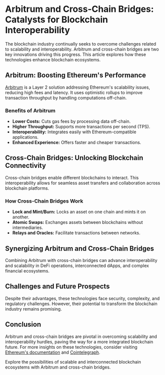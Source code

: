 # Arbitrum and Cross-Chain Bridges: Catalysts for Blockchain Interoperability

The blockchain industry continually seeks to overcome challenges related to scalability and interoperability. Arbitrum and cross-chain bridges are two key innovations driving this progress. This article explores how these technologies enhance blockchain ecosystems.

## Arbitrum: Boosting Ethereum's Performance

[Arbitrum](https://offchainlabs.com/) is a Layer 2 solution addressing Ethereum's scalability issues, reducing high fees and latency. It uses optimistic rollups to improve transaction throughput by handling computations off-chain. 

### Benefits of Arbitrum
- **Lower Costs:** Cuts gas fees by processing data off-chain.
- **Higher Throughput:** Supports more transactions per second (TPS).
- **Interoperability:** Integrates easily with Ethereum-compatible applications.
- **Enhanced Experience:** Offers faster and cheaper transactions.

## Cross-Chain Bridges: Unlocking Blockchain Connectivity

Cross-chain bridges enable different blockchains to interact. This interoperability allows for seamless asset transfers and collaboration across blockchain platforms.

### How Cross-Chain Bridges Work
- **Lock and Mint/Burn:** Locks an asset on one chain and mints it on another.
- **Atomic Swaps:** Exchanges assets between blockchains without intermediaries.
- **Relays and Oracles:** Facilitate transactions between networks.

## Synergizing Arbitrum and Cross-Chain Bridges

Combining Arbitrum with cross-chain bridges can advance interoperability and scalability in DeFi operations, interconnected dApps, and complex financial ecosystems.

## Challenges and Future Prospects

Despite their advantages, these technologies face security, complexity, and regulatory challenges. However, their potential to transform the blockchain industry remains promising.

## Conclusion

Arbitrum and cross-chain bridges are pivotal in overcoming scalability and interoperability hurdles, paving the way for a more integrated blockchain future. For more insights on these technologies, consider visiting [Ethereum's documentation](https://ethereum.org/en/developers/docs/scaling/rollups/) and [Cointelegraph](https://cointelegraph.com).

Explore the possibilities of scalable and interconnected blockchain ecosystems with Arbitrum and cross-chain bridges.
